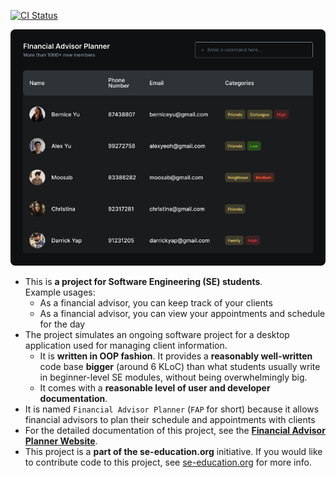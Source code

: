[![CI Status](https://github.com/AY2223S1-CS2103T-W09-2/tp/workflows/Java%20CI/badge.svg)](https://github.com/AY2223S1-CS2103T-W09-2/tp/actions)

![Ui](docs/images/Ui.png)

* This is **a project for Software Engineering (SE) students**.<br>
  Example usages:
  * As a financial advisor, you can keep track of your clients
  * As a financial advisor, you can view your appointments and schedule for the day
* The project simulates an ongoing software project for a desktop application used for managing client information.
  * It is **written in OOP fashion**. It provides a **reasonably well-written** code base **bigger** (around 6 KLoC) than what students usually write in beginner-level SE modules, without being overwhelmingly big.
  * It comes with a **reasonable level of user and developer documentation**.
* It is named `Financial Advisor Planner` (`FAP` for short) because it allows financial advisors to plan their schedule and appointments with clients
* For the detailed documentation of this project, see the **[Financial Advisor Planner Website](https://ay2223s1-cs2103t-w09-2.github.io/tp/)**.
* This project is a **part of the se-education.org** initiative. If you would like to contribute code to this project, see [se-education.org](https://se-education.org#https://se-education.org/#contributing) for more info.
